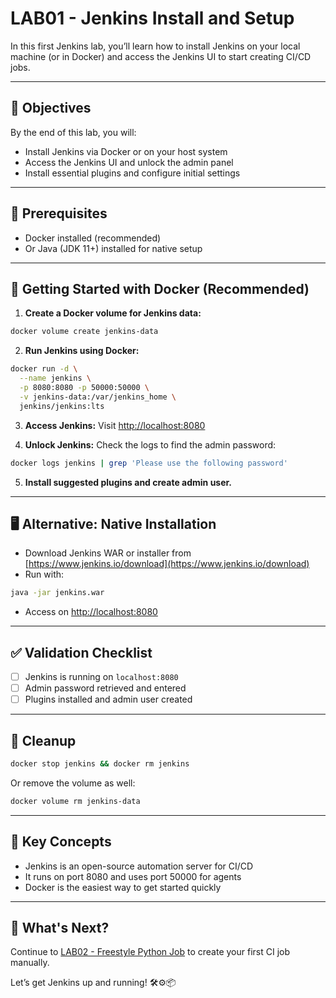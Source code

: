 # LAB01 - Jenkins Install and Setup

In this first Jenkins lab, you’ll learn how to install Jenkins on your local machine (or in Docker) and access the Jenkins UI to start creating CI/CD jobs.

---

## 🎯 Objectives

By the end of this lab, you will:
- Install Jenkins via Docker or on your host system
- Access the Jenkins UI and unlock the admin panel
- Install essential plugins and configure initial settings

---

## 🧰 Prerequisites

- Docker installed (recommended)
- Or Java (JDK 11+) installed for native setup

---

## 🚀 Getting Started with Docker (Recommended)

1. **Create a Docker volume for Jenkins data:**
```bash
docker volume create jenkins-data
```

2. **Run Jenkins using Docker:**
```bash
docker run -d \
  --name jenkins \
  -p 8080:8080 -p 50000:50000 \
  -v jenkins-data:/var/jenkins_home \
  jenkins/jenkins:lts
```

3. **Access Jenkins:**
Visit [http://localhost:8080](http://localhost:8080)

4. **Unlock Jenkins:**
Check the logs to find the admin password:
```bash
docker logs jenkins | grep 'Please use the following password'
```

5. **Install suggested plugins and create admin user.**

---

## 🖥️ Alternative: Native Installation
- Download Jenkins WAR or installer from [https://www.jenkins.io/download](https://www.jenkins.io/download)
- Run with:
```bash
java -jar jenkins.war
```
- Access on [http://localhost:8080](http://localhost:8080)

---

## ✅ Validation Checklist

- [ ] Jenkins is running on `localhost:8080`
- [ ] Admin password retrieved and entered
- [ ] Plugins installed and admin user created

---

## 🧹 Cleanup
```bash
docker stop jenkins && docker rm jenkins
```
Or remove the volume as well:
```bash
docker volume rm jenkins-data
```

---

## 🧠 Key Concepts

- Jenkins is an open-source automation server for CI/CD
- It runs on port 8080 and uses port 50000 for agents
- Docker is the easiest way to get started quickly

---

## 🔁 What's Next?
Continue to [LAB02 - Freestyle Python Job](../LAB02-Freestyle-Python-Job/) to create your first CI job manually.

Let’s get Jenkins up and running! 🛠️⚙️📦

